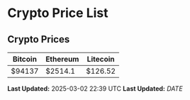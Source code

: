 # Crypto Price List

## Crypto Prices
| Bitcoin | Ethereum | Litecoin |
| ------- | -------- | -------- |
| $94137 | $2514.1 | $126.52 |
**Last Updated:** 2025-03-02 22:39 UTC
**Last Updated:** $DATE$
